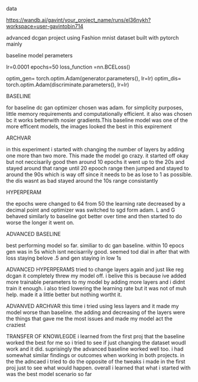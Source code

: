 data

https://wandb.ai/gavint/your_project_name/runs/el36nykh?workspace=user-gavintobin714



advanced dcgan project using Fashion mnist dataset built with pytorch mainly


baseline model perameters

lr=0.0001
epochs=50
loss_function =nn.BCELoss()

optim_gen= torch.optim.Adam(generator.parameters(), lr=lr)
optim_dis= torch.optim.Adam(discriminate.parameters(), lr=lr)

BASELINE

for baseline dc gan optimizer chosen was adam. for simplicity purposes, little memory requirements and computationally efficient. it also was chosen bc it works betterwith nosier gradients.This baseline model was one of the more efficent models, the images looked the best in this expirement

ARCHVAR

in this experiment i started with changing the number of layers by adding one more than two more. This made the model go crazy.  it started off okay but not neccisarily good then around 10 epochs it went up to the 20s and stayed around that range until 20 epooch range then jumped and stayed to around the 90s which is way off since it needs to be as lose to 1 as possible. the dis wasnt as bad stayed around the 10s range consistantly

HYPERPERAM


the epochs were changed to 64 from 50 the learning rate decreased by a decimal point and optimizer was switched to sgd form adam.
L and G behaved similarly to baseline got better over time and then started to do worse the longer it went on.


ADVANCED BASELINE


best performing model so far. similiar to dc gan baseline. within 10 epocs gen was in 5s which isnt necisarrily good. seemed tod dial in after that with loss staying belove .5 and gen staying in low 1s


ADVANCED  HYPERPERAMS
tried to change layers again and just like reg dcgan it completely threw my model off. i belive this is because ive added more trainable perameters to my model by adding more layers and i didnt train it enough. i also tried lowering the learning rate but it was not of muh help. made it a little better but nothing wortht it.


ADVANVED  ARCHVAR
this time i tried using less layers and it made my model worse than baseline. the adding and decreasing of the layers were the things that gave me the most issues and made my model act the craziest


TRANSFER OF KNOWLEGDE
  i learned from the first proj that the baseline worked the best for me so i tried to see if just changing the dataset woudl work and it did. suprisingly the advanced baseline worked well too. i had somewhat similar findings or outcomes when working in both projects. in the the adncaed i tried to do the opposite of the tweaks i made in the first proj just to see what would happen. overall i learned that what i started with was the best model scenario so far




